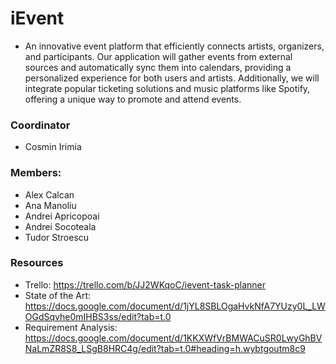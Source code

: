 # iEvent
* An innovative event platform that efficiently connects artists, organizers, and participants. Our application will gather events from external sources and automatically sync them into calendars, providing a personalized experience for both users and artists. Additionally, we will integrate popular ticketing solutions and music platforms like Spotify, offering a unique way to promote and attend events. 

### Coordinator
* Cosmin Irimia

### Members:
- Alex Calcan
- Ana Manoliu
- Andrei Apricopoai
- Andrei Socoteala
- Tudor Stroescu

### Resources
* Trello: https://trello.com/b/JJ2WKqoC/ievent-task-planner
* State of the Art: https://docs.google.com/document/d/1jYL8SBLOgaHvkNfA7YUzy0L_LWOGdSqvhe0mIHBS3ss/edit?tab=t.0
* Requirement Analysis: https://docs.google.com/document/d/1KKXWfVrBMWACuSR0LwyGhBVNaLmZR8S8_LSgB8HRC4g/edit?tab=t.0#heading=h.wybtgoutm8c9
